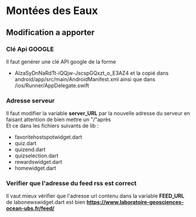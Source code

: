 # Montées des Eaux
## Modification a apporter
### Clé Api GOOGLE
Il faut genérer une clé API google de la forme
* AIzaSyDnNaRdTt-iQQjw-JscspGQxzt_o_E3AZ4
et la copié dans android/app/src/main/AndroidManifest.xml
ainsi que dans /ios/Runner/AppDelegate.swift
### Adresse serveur
Il faut modifier la variable **server_URL** par la nouvelle adresse du serveur en faisant attention de bien mettre un "/"après  
Et ce dans les fichiers suivants de lib :
* favoritehostspotwidget.dart
* quiz.dart
* quizend.dart
* quizselection.dart
* rewardswidget.dart
* homewidget.dart

### Verifier que l'adresse du feed rss est correct
Il vaut mieux vérifier que l'adresse url contenu dans la variable **FEED_URL** de labonewswidget.dart est bien **https://www.laboratoire-geosciences-ocean-ubs.fr/feed/**